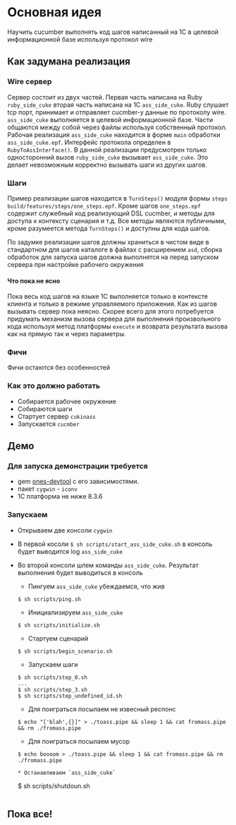 
# Основная идея

Научить cucumber выполнять код шагов написанный на 1С в целевой информационной
базе используя протокол wire

## Как задумана реализация

### Wire сервер

Сервер состоит из двух частей. Первая часть написана на Ruby `ruby_side_cuke` вторая часть
написана на 1С `ass_side_cuke`. Ruby слушает tcp порт, принимает и отправляет cucmber-у данные
по протоколу wire. `ass_side_cuke` выполняется в целевой информационной базе.
Части общаются между собой через файлы используя собственный протокол.
Рабочая реализация `ass_side_cuke` находится в форме `main` обработки
`ass_side_cuke.epf`. Интерфейс
протокола определен в `RubyToAssInterface()`. В данной реализации предусмотрен
только односторонний вызов `ruby_side_cuke` вызывает `ass_side_cuke`. Это делает
невозможным корректно вызывать шаги из других шагов.

### Шаги

Пример реализации шагов находится в `TurnSteps()` модуля формы `steps`
`build/features/steps/one_steps.epf`. Кроме шагов `one_steps.epf` содержит
служебный код реализующий DSL cucmber, и методы для доступа к контексту сценария
и т.д. Все методы
являются публичными, кроме разумеется метода `TurnSteps()` и доступны для кода шагов.

По задумке реализации шагов должны храниться в чистом виде в стандартном для
шагов каталоге в файлах с расширением `asd`, сборка обработок для
запуска шагов должна выполнятся на перед запуском сервера при настройке рабочего
окружения

#### Что пока не ясно

Пока весь код шагов на языке 1С выполняется только в контексте клиента и только
в режиме управляемого приложения. Как из шагов вызывать сервер пока неясно.
Скорее всего для этого потребуется придумать механизм вызова сервера для
выполнения произвольного кода используя метод платформы `execute` и возврата
результата вызова как на прямую так и через параметры.

### Фичи

Фичи остаются без особенностей

### Как это должно работать

* Собирается рабочее окружение
* Собираются шаги
* Стартует сервер `cukinass`
* Запускается `cucmber`

## Демо

### Для запуска демонстрации требуется

* gem [ones-devtool](https://github.com/leoniv/ones-devtool) с его зависимостями.
* пакет `cygwin` - `iconv`
* 1С платформа не ниже 8.3.6

### Запускаем

* Открываем две консоли `cygwin`
* В первой косоли `$ sh scripts/start_ass_side_cuke.sh` в консоль будeт
выводится log `ass_side_cuke`
* Во второй консоли шлем команды `ass_side_cuke`. Результат выполнения будет
выводиться в консоль

  * Пингуем `ass_side_cuke` убеждаемся, что жив
  ```
  $ sh scripts/ping.sh
  ```
  * Инициализируем `ass_side_cuke`

  ```
  $ sh scripts/initialize.sh
  ```
  * Стартуем сценарий

  ```
  $ sh scripts/begin_scenario.sh
  ```

  * Запускаем шаги

  ```
  $ sh scripts/step_0.sh
  ...
  $ sh scripts/step_3.sh
  $ sh scripts/step_undefined_id.sh
  ```
  * Для поиграться посылаем не извесный респонс

  ```
  $ echo "['blah',{}]" > ./toass.pipe && sleep 1 && cat fromass.pipe && rm ./fromass.pipe
  ```
  * Для поиграться посылаем мусор

  ```
  $ echo boooom > ./toass.pipe && sleep 1 && cat fromass.pipe && rm ./fromass.pipe

  * Останавливаем `ass_side_cuke`

  ```
  $ sh scripts/shutdoun.sh
  ```

## Пока все!
